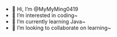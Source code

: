 - 👋 Hi, I’m @MyMyMing0419
- 👀 I’m interested in coding~
- 🌱 I’m currently learning Java~
- 💞️ I’m looking to collaborate on learning~


